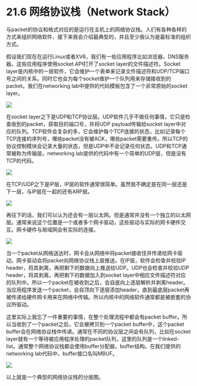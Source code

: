 # 21.6 网络协议栈（Network Stack）

与packet的协议和格式对应的是运行在主机上的网络协议栈。人们有各种各样的方式来组织网络软件，接下来我会介绍最典型的，并且至少我认为是最标准的组织方式。

假设我们现在在运行Linux或者XV6，我们有一些应用程序比如浏览器，DNS服务器。这些应用程序使用socket API打开了socket layer的文件描述符。Socket layer是内核中的一层软件，它会维护一个表单来记录文件描述符和UDP/TCP端口号之间的关系。同时它也会为每个socket维护一个队列用来存储接收到的packet。我们在networking lab中提供的代码模板包含了一个非常原始的socket layer。

![](<../.gitbook/assets/image (703).png>)

在socket layer之下是UDP和TCP协议层。UDP软件几乎不做任何事情，它只是检查收到的packet，获取目的端口号，并将UDP payload传输给socket layer中对应的队列。TCP软件会复杂的多，它会维护每个TCP连接的状态，比如记录每个TCP连接的序列号，哪些packet没有被ACK，哪些packet需要重传。所以TCP的协议控制模块会记录大量的状态，但是UDP中不会记录任何状态。UDP和TCP通常被称为传输层。networking lab提供的代码中有一个简单的UDP层，但是没有TCP的代码。

![](<../.gitbook/assets/image (644).png>)

在TCP/UDP之下是IP层，IP层的软件通常很简单。虽然我不确定是在同一层还是下一层，与IP层在一起的还有ARP层。

![](<../.gitbook/assets/image (666).png>)

再往下的话，我们可以认为还会有一层以太网。但是通常并没有一个独立的以太网层。通常来说这个位置是一个或者多个网卡驱动，这些驱动与实际的网卡硬件交互。网卡硬件与局域网会有实际的连接。

![](<../.gitbook/assets/image (705).png>)

当一个packet从网络送达时，网卡会从网络中将packet接收住并传递给网卡驱动。网卡驱动会将packet向网络协议栈上层推送。在IP层，软件会检查并校验IP header，将其剥离，再把剩下的数据向上推送给UDP。UDP也会检查并校验UDP header，将其剥离，再把剩下的数据加入到socket layer中相应文件描述符对应的队列中。所以一个packet在被收到之后，会自底向上逐层解析并剥离header。当应用程序发送一个packet，会自顶向下逐层添加header，直到最底层packet再被传递给硬件网卡用来在网络中传输。所以内核中的网络软件通常都是被嵌套的协议所驱动。

这里实际上我忘了一件重要的事情，在整个处理流程中都会有packet buffer。所以当收到了一个packet之后，它会被拷贝到一个packet buffer中，这个packet buffer会在网络协议栈中传递。通常在不同的协议层之间会有队列，比如在socket layer就有一个等待被应用程序处理的packet队列，这里的队列是一个linked-list。通常整个网络协议栈都会使用buffer分配器，buffer结构。在我们提供的networking lab代码中，buffer接口名叫MBUF。

![](<../.gitbook/assets/image (646).png>)

以上就是一个典型的网络协议栈的分层图。
